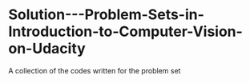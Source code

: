 # Solution---Problem-Sets-in-Introduction-to-Computer-Vision-on-Udacity
A collection of the codes written for the problem set
